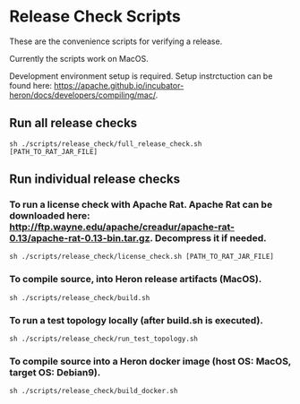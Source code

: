 <!--
    Licensed to the Apache Software Foundation (ASF) under one
    or more contributor license agreements.  See the NOTICE file
    distributed with this work for additional information
    regarding copyright ownership.  The ASF licenses this file
    to you under the Apache License, Version 2.0 (the
    "License"); you may not use this file except in compliance
    with the License.  You may obtain a copy of the License at

      http://www.apache.org/licenses/LICENSE-2.0

    Unless required by applicable law or agreed to in writing,
    software distributed under the License is distributed on an
    "AS IS" BASIS, WITHOUT WARRANTIES OR CONDITIONS OF ANY
    KIND, either express or implied.  See the License for the
    specific language governing permissions and limitations
    under the License.
-->
# Release Check Scripts

These are the convenience scripts for verifying a release.

Currently the scripts work on MacOS.

Development environment setup is required. Setup instrctuction can be found here: https://apache.github.io/incubator-heron/docs/developers/compiling/mac/.

## Run all release checks
```
sh ./scripts/release_check/full_release_check.sh [PATH_TO_RAT_JAR_FILE]
```

## Run individual release checks

### To run a license check with Apache Rat. Apache Rat can be downloaded here: http://ftp.wayne.edu/apache/creadur/apache-rat-0.13/apache-rat-0.13-bin.tar.gz. Decompress it if needed.
```
sh ./scripts/release_check/license_check.sh [PATH_TO_RAT_JAR_FILE]
```

### To compile source, into Heron release artifacts (MacOS).
```
sh ./scripts/release_check/build.sh
```

### To run a test topology locally (after build.sh is executed).
```
sh ./scripts/release_check/run_test_topology.sh
```

### To compile source into a Heron docker image (host OS: MacOS, target OS: Debian9).
```
sh ./scripts/release_check/build_docker.sh
```
